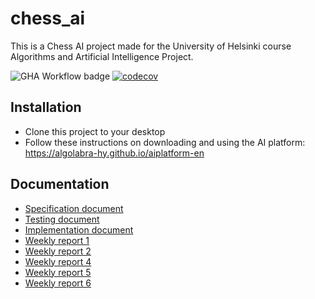 # chess_ai
This is a Chess AI project made for the University of Helsinki course Algorithms and Artificial Intelligence Project.

![GHA Workflow badge](https://github.com/arouvari/chess_ai/workflows/CI/badge.svg) [![codecov](https://codecov.io/gh/arouvari/chess_ai/graph/badge.svg?token=0B5YL0WV4M)](https://codecov.io/gh/arouvari/chess_ai)

## Installation
- Clone this project to your desktop
- Follow these instructions on downloading and using the AI platform: https://algolabra-hy.github.io/aiplatform-en

## Documentation
- [Specification document](specification.md)
- [Testing document](testing.md)
- [Implementation document](implementation.md)
- [Weekly report 1](Week1_report.md)
- [Weekly report 2](Week2_report.md)
- [Weekly report 4](Week4_report.md)
- [Weekly report 5](Week5_report.md)
- [Weekly report 6](Week6_report.md)
